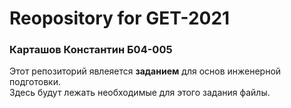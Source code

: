# Reopository for GET-2021
### Карташов Константин Б04-005

Этот репозиторий явлеяется **заданием** для основ инженерной подготовки.<br>
Здесь будут лежать необходимые для этого задания файлы.